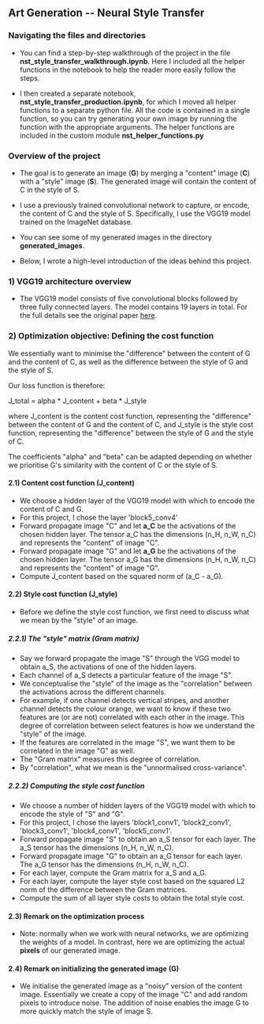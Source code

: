 ## Art Generation -- Neural Style Transfer

### Navigating the files and directories

- You can find a step-by-step walkthrough of the project in the file **nst_style_transfer_walkthrough.ipynb**. Here I included all the helper functions in the notebook to help the reader more easily follow the steps. 

- I then created a separate notebook, **nst_style_transfer_production.ipynb**, for which I moved all helper functions to a separate python file. All the code is contained in a single function, so you can try generating your own image by running the function with the appropriate arguments. The helper functions are included in the custom module **nst_helper_functions.py**

### Overview of the project

- The goal is to generate an image (**G**) by merging a "content" image (**C**) with a "style" image (**S**). The generated image will contain the content of C in the style of S. 

- I use a previously trained convolutional network to capture, or encode, the content of C and the style of S. Specifically, I use the VGG19 model trained on the ImageNet database. 



- You can see some of my generated images in the directory **generated_images**.

- Below, I wrote a high-level introduction of the ideas behind this project. 



### 1) VGG19 architecture overview
- The VGG19 model consists of five convolutional blocks followed by three fully connected layers. The model contains 19 layers in total. For the full details see the original paper [here](https://arxiv.org/abs/1508.06576).

### 2) Optimization objective: Defining the cost function

We essentially want to minimise the "difference" between the content of G and the content of C, as well as the difference between the style of G and the style of S. 

Our loss function is therefore: 

J_total = alpha * J_content + beta * J_style

where J_content is the content cost function, representing the "difference" between the content of G and the content of C, and J_style is the style cost function, representing the "difference" between the style of G and the style of C. 

The coefficients "alpha" and "beta" can be adapted depending on whether we prioritise G's similarity with the content of C or the style of S. 


#### 2.1) Content cost function (J_content)

- We choose a hidden layer of the VGG19 model with which to encode the content of C and G. 
- For this project, I chose the layer 'block5_conv4'
- Forward propagate image "C" and let **a_C** be the activations of the chosen hidden layer. The tensor a_C has the dimensions (n_H, n_W, n_C) and represents the "content" of image "C". 
- Forward propagate image "G" and let **a_G** be the activations of the chosen hidden layer. The tensor a_G has the dimensions (n_H, n_W, n_C) and represents the "content" of image "G".
- Compute J_content based on the squared norm of (a_C - a_G). 

#### 2.2) Style cost function (J_style)

- Before we define the style cost function, we first need to discuss what we mean by the "style" of an image. 

##### 2.2.1) The "style" matrix (Gram matrix)
- Say we forward propagate the image "S" through the VGG model to obtain a_S, the activations of one of the hidden layers. 
- Each channel of a_S detects a particular feature of the image "S". 
- We conceptualise the "style" of the image as the "correlation" between the activations across the different channels.
- For example, if one channel detects vertical stripes, and another channel detects the colour orange, we want to know if these two features are (or are not) correlated with each other in the image. This degree of correlation between select features is how we understand the "style" of the image. 
- If the features are correlated in the image "S", we want them to be correlated in the image "G" as well. 
- The "Gram matrix" measures this degree of correlation.
- By "correlation", what we mean is the "unnormalised cross-variance". 

##### 2.2.2) Computing the style cost function 
- We choose a number of hidden layers of the VGG19 model with which to encode the style of "S" and "G".
- For this project, I chose the layers 'block1_conv1', 'block2_conv1', 'block3_conv1', 'block4_conv1', 'block5_conv1'.
- Forward propagate image "S" to obtain an a_S tensor for each layer. The a_S tensor has the dimensions (n_H, n_W, n_C).
- Forward propagate image "G" to obtain an a_G tensor for each layer. The a_G tensor has the dimensions (n_H, n_W, n_C).
- For each layer, compute the Gram matrix for a_S and a_G. 
- For each layer, compute the layer style cost based on the squared L2 norm of the difference between the Gram matrices. 
- Compute the sum of all layer style costs to obtain the total style cost.

#### 2.3) Remark on the optimization process
- Note: normally when we work with neural networks, we are optimizing the weights of a model. In contrast, here we are optimizing the actual **pixels** of our generated image. 

#### 2.4) Remark on initializing the generated image (G)
- We initialise the generated image as a "noisy" version of the content image. Essentially we create a copy of the image "C" and add random pixels to introduce noise. The addition of noise enables the image G to more quickly match the style of image S.





